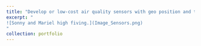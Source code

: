 ```yaml
---
title: "Develop or low-cost air quality sensors with geo position and telemetry systems"
excerpt: " 
![Sonny and Mariel high fiving.](Image_Sensors.png)
"
collection: portfolio
---
```

